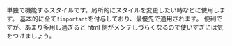 単独で機能するスタイルです。局所的にスタイルを変更したい時などに使用します。
基本的に全て`!important`を付与しており、最優先で適用されます。
便利ですが、あまり多用し過ぎると html 側がメンテしづらくなるので使いすぎには気をつけましょう。

